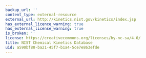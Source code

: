 ```yaml
---
backup_url: ''
content_type: external-resource
external_url: http://kinetics.nist.gov/kinetics/index.jsp
has_external_licence_warning: true
has_external_license_warning: true
is_broken: ''
license: https://creativecommons.org/licenses/by-nc-sa/4.0/
title: NIST Chemical Kinetics Database
uid: a590bf80-ba21-45f7-b1a4-5ce7e863efde
---
```


